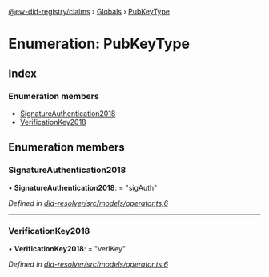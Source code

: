 [@ew-did-registry/claims](../README.md) › [Globals](../globals.md) › [PubKeyType](pubkeytype.md)

# Enumeration: PubKeyType

## Index

### Enumeration members

* [SignatureAuthentication2018](pubkeytype.md#signatureauthentication2018)
* [VerificationKey2018](pubkeytype.md#verificationkey2018)

## Enumeration members

###  SignatureAuthentication2018

• **SignatureAuthentication2018**: = "sigAuth"

*Defined in [did-resolver/src/models/operator.ts:6](https://github.com/energywebfoundation/ew-did-registry/blob/44f0f6f/packages/did-resolver/src/models/operator.ts#L6)*

___

###  VerificationKey2018

• **VerificationKey2018**: = "veriKey"

*Defined in [did-resolver/src/models/operator.ts:6](https://github.com/energywebfoundation/ew-did-registry/blob/44f0f6f/packages/did-resolver/src/models/operator.ts#L6)*
